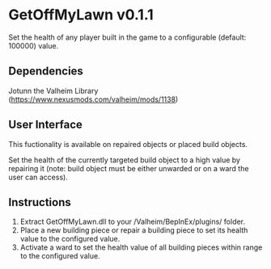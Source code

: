 # GetOffMyLawn v0.1.1
Set the health of any player built in the game to a configurable (default: 100000) value.

## Dependencies
Jotunn the Valheim Library (https://www.nexusmods.com/valheim/mods/1138)

## User Interface
This fuctionality is available on repaired objects or placed build objects.

Set the health of the currently targeted build object to a high value by repairing it (note: build object must be either unwarded or on a ward the user can access).

## Instructions
1. Extract GetOffMyLawn.dll to your /Valheim/BepInEx/plugins/ folder.
2. Place a new building piece or repair a building piece to set its health value to the configured value.
3. Activate a ward to set the health value of all building pieces within range to the configured value.
